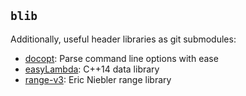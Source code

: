 `blib`
---

Additionally, useful header libraries as git submodules:

- [docopt](https://github.com/docopt/docopt): Parse command line options with ease
- [easyLambda](https://github.com/haptork/easyLambda.git): C++14 data library
- [range-v3](https://github.com/ericniebler/range-v3.git): Eric Niebler range library
